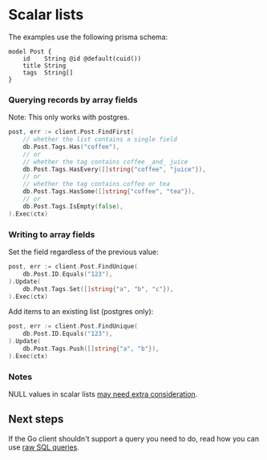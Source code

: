# Scalar lists

The examples use the following prisma schema:

```prisma
model Post {
    id    String @id @default(cuid())
    title String
    tags  String[]
}
```

### Querying records by array fields

Note: This only works with postgres.

```go
post, err := client.Post.FindFirst(
    // whether the list contains a single field
    db.Post.Tags.Has("coffee"),
    // or
    // whether the tag contains coffee _and_ juice
    db.Post.Tags.HasEvery([]string{"coffee", "juice"}),
    // or
    // whether the tag contains coffee or tea
    db.Post.Tags.HasSome([]string{"coffee", "tea"}),
    // or
    db.Post.Tags.IsEmpty(false),
).Exec(ctx)
```

### Writing to array fields

Set the field regardless of the previous value:

```go
post, err := client.Post.FindUnique(
    db.Post.ID.Equals("123"),
).Update(
    db.Post.Tags.Set([]string{"a", "b", "c"}),
).Exec(ctx)
```

Add items to an existing list (postgres only):

```go
post, err := client.Post.FindUnique(
    db.Post.ID.Equals("123"),
).Update(
    db.Post.Tags.Push([]string{"a", "b"}),
).Exec(ctx)
```

### Notes

NULL values in scalar lists [may need extra consideration](https://www.prisma.io/docs/concepts/components/prisma-client/working-with-fields/working-with-scalar-lists-arrays#filtering-scalar-lists).

## Next steps

If the Go client shouldn't support a query you need to do, read how you can use [raw SQL queries](13-raw.md).
